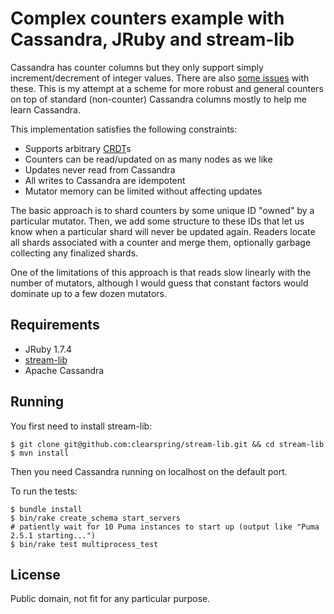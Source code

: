 Complex counters example with Cassandra, JRuby and stream-lib
===

Cassandra has counter columns but they only support simply increment/decrement of integer values. There are also
[some issues](http://wiki.apache.org/cassandra/Counters#Technical_limitations) with these. This is my attempt at a scheme
for more robust and general counters on top of standard (non-counter) Cassandra columns mostly to help me
learn Cassandra.

This implementation satisfies the following constraints:

* Supports arbitrary [CRDT](http://hal.upmc.fr/docs/00/55/55/88/PDF/techreport.pdf)s
* Counters can be read/updated on as many nodes as we like
* Updates never read from Cassandra
* All writes to Cassandra are idempotent
* Mutator memory can be limited without affecting updates

The basic approach is to shard counters by some unique ID "owned" by a particular mutator. Then, we add some structure
to these IDs that let us know when a particular shard will never be updated again. Readers locate all shards associated
with a counter and merge them, optionally garbage collecting any finalized shards.

One of the limitations of this approach is that reads slow linearly with the number of mutators, although I would guess
that constant factors would dominate up to a few dozen mutators.

Requirements
---

* JRuby 1.7.4
* [stream-lib](https://github.com/clearspring/stream-lib)
* Apache Cassandra

Running
---

You first need to install stream-lib:

	$ git clone git@github.com:clearspring/stream-lib.git && cd stream-lib
	$ mvn install

Then you need Cassandra running on localhost on the default port.

To run the tests:

    $ bundle install
    $ bin/rake create_schema start_servers
    # patiently wait for 10 Puma instances to start up (output like "Puma 2.5.1 starting...")
    $ bin/rake test multiprocess_test

License
---

Public domain, not fit for any particular purpose.



